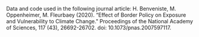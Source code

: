 Data and code used in the following journal article: H. Benveniste, M. Oppenheimer, M. Fleurbaey (2020). “Effect of Border Policy on Exposure and Vulnerability to Climate Change." Proceedings of the National Academy of Sciences, 117 (43), 26692-26702. doi: 10.1073/pnas.2007597117.
